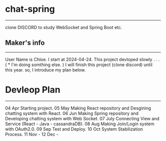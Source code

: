 # chat-spring
---
clone DISCORD to study WebSocket and Spring Boot etc.

## Maker's info
---
User Name is Chloe.
I start at 2024-04-24.
This project devloped slowly . . . ( * I'm doing somthing else. )
I will finish this project (clone discord) until this year.
so, I introduce my plan below.

# Devleop Plan
---
04 Apr  Starting project.
05 May  Making React repository and Desgining chatting system with React.
06 Jun  Making Spring repository and Developing chatting system with Web Socket.
07 July Connecting View and Service (React - Java - cassandraDB).
08 Aug  Making Join/Login system with OAuth2.0.
09 Sep  Test and Deploy.
10 Oct  System Stabilization Process.
11 Nov  -
12 Dec  -
